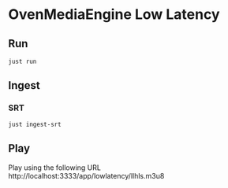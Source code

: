# OvenMediaEngine Low Latency

## Run

```
just run
```

## Ingest

### SRT

```
just ingest-srt
```

## Play

Play using the following URL http://localhost:3333/app/lowlatency/llhls.m3u8
